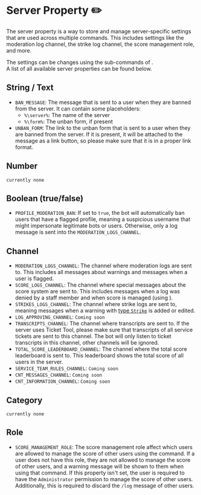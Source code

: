 # Server Property ✏️

The server property is a way to store and manage server-specific settings that are used across multiple commands.
This includes settings like the moderation log channel, the strike log channel, the score management role, and more.

The settings can be changes using the sub-commands of [](config.topic). \
A list of all available server properties can be found below.

## String / Text

- `BAN_MESSAGE`: The message that is sent to a user when they are banned from the server. It can contain some
  placeholders:
    - `%\server%`: The name of the server
    - `%\form%`: The unban form, if present
- `UNBAN_FORM`: The link to the unban form that is sent to a user when they are banned from the server. If it is
  present, it will be attached to the message as a link button, so please make sure that it is in a proper link format.

## Number

`currently none`

## Boolean (true/false)

- `PROFILE_MODERATION_BAN`: If set to `true`, the bot will automatically ban users that have a flagged profile, meaning
  a suspicious username that might impersonate legitimate bots or users. Otherwise, only a log message is sent into the
  `MODERATION_LOGS_CHANNEL`.

## Channel

- `MODERATION_LOGS_CHANNEL`: The channel where moderation logs are sent to. This includes all messages about warnings
  and messages when a user is flagged.
- `SCORE_LOGS_CHANNEL`: The channel where special messages about the score system are sent to. This includes messages
  when a log was denied by a staff member and when score is managed (using [](manage-score.topic)).
- `STRIKES_LOGS_CHANNEL`: The channel where strike logs are sent to, meaning messages when a warning with [type
  `Strike`](Warning-Type.md) is added or edited.
- `LOG_APPROVING_CHANNEL`: `Coming soon`
- `TRANSCRIPTS_CHANNEL`: The channel where transcripts are sent to. If the server uses Ticket Tool, please make sure
  that transcripts of all service tickets are sent to this channel. The bot will only listen to ticket transcripts in
  this channel, other channels will be ignored.
- `TOTAL_SCORE_LEADERBOARD_CHANNEL`: The channel where the total score leaderboard is sent to. This leaderboard shows
  the total score of all users in the server.
- `SERVICE_TEAM_RULES_CHANNEL`: `Coming soon`
- `CNT_MESSAGES_CHANNEL`: `Coming soon`
- `CNT_INFORMATION_CHANNEL`: `Coming soon`

## Category

`currently none`

## Role

- `SCORE_MANAGEMENT_ROLE`: The score management role affect which users are allowed to manage the score of other users
  using the [](manage-score.topic) command. If a user does not have this role, they are not allowed to manage the score
  of other users, and a warning message will be shown to them when using that command. If this property isn't set, the
  user is required to have the `Administrator` permission to manage the score of other users. Additionally, this is
  required to discard the `/log` message of other users.